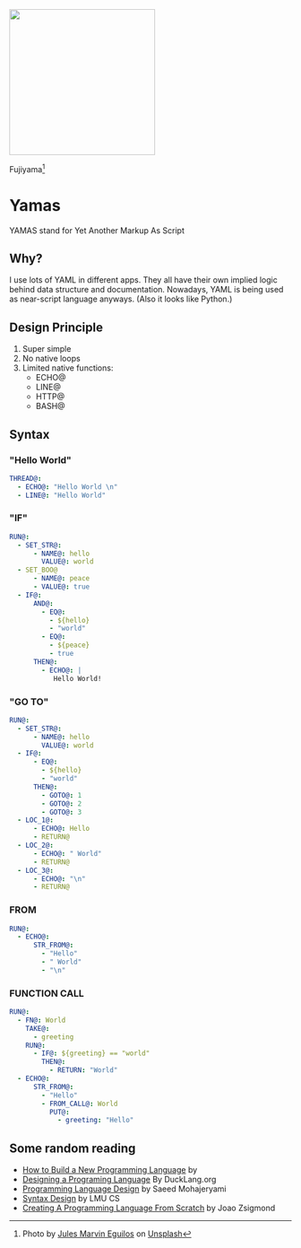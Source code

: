 <img src="https://user-images.githubusercontent.com/4682613/222035515-8ff9e540-aa55-48a2-8208-48f7699233aa.jpg" width="260" />

Fujiyama[^1]


# Yamas
YAMAS stand for Yet Another Markup As Script


## Why?

I use lots of YAML in different apps. They all have their own implied logic behind data structure and documentation. Nowadays, YAML is being used as near-script language anyways. (Also it looks like Python.)

## Design Principle
1. Super simple
2. No native loops
3. Limited native functions:
   - ECHO@
   - LINE@
   - HTTP@
   - BASH@

## Syntax

### "Hello World"

```yaml
THREAD@:
  - ECHO@: "Hello World \n"
  - LINE@: "Hello World"
```

### "IF"

```yaml
RUN@:
  - SET_STR@:
      - NAME@: hello
        VALUE@: world
  - SET_BOO@
      - NAME@: peace
      - VALUE@: true
  - IF@:
      AND@:
        - EQ@: 
          - ${hello}
          - "world"
        - EQ@:
          - ${peace}
          - true
      THEN@:
        - ECHO@: |
           Hello World! 
```

### "GO TO"

```yaml
RUN@:
  - SET_STR@:
      - NAME@: hello
        VALUE@: world
  - IF@:
      - EQ@: 
        - ${hello}
        - "world"
      THEN@:
        - GOTO@: 1
        - GOTO@: 2
        - GOTO@: 3
  - LOC_1@:
      - ECHO@: Hello
      - RETURN@
  - LOC_2@:
      - ECHO@: " World"
      - RETURN@
  - LOC_3@:
      - ECHO@: "\n"
      - RETURN@

```

### FROM

```yaml
RUN@:
  - ECHO@:
      STR_FROM@:
        - "Hello"
        - " World"
        - "\n"

```

### FUNCTION CALL

```yaml
RUN@:
  - FN@: World
    TAKE@:
      - greeting
    RUN@:
      - IF@: ${greeting} == "world"
        THEN@:
          - RETURN: "World"
  - ECHO@:
      STR_FROM@:
        - "Hello"
        - FROM_CALL@: World
          PUT@:
            - greeting: "Hello"
```

## Some random reading
- [How to Build a New Programming Language](https://pgrandinetti.github.io/compilers/page/how-to-build-a-new-programming-language/) by 
- [Designing a Programing Language](http://ducklang.org/designing-a-programming-language-i) By DuckLang.org
- [Programming Language Design](https://bootcamp.uxdesign.cc/programming-language-design-a649513dbcf7) by Saeed Mohajeryami
- [Syntax Design](https://cs.lmu.edu/~ray/notes/syntaxdesign/) by LMU CS
- [Creating A Programming Language From Scratch](https://medium.com/swlh/creating-a-programming-language-from-scratch-244b88e33e2f) by Joao Zsigmond

[^1]: Photo by <a href="https://unsplash.com/@jmeguilos?utm_source=unsplash&utm_medium=referral&utm_content=creditCopyText">Jules Marvin Eguilos</a> on <a href="https://unsplash.com/photos/O3oQg9CPy1k?utm_source=unsplash&utm_medium=referral&utm_content=creditCopyText">Unsplash</a>

